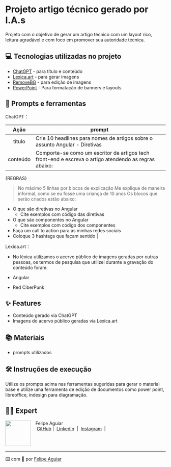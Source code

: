 # Projeto artigo técnico gerado por I.A.s
Projeto com o objetivo de gerar um artigo técnico com um layout rico, leitura agradável e com foco em promover sua autoridade técnica.

## 💻 Tecnologias utilizadas no projeto

- [ChatGPT](https://chat.openai.com/) - para título e conteúdo
- [Lexica.art](https://lexica.art/) - para gerar imagens
- [RemoveBG](https://www.remove.bg/) - para edição de imagens
- [PowerPoint](https://www.microsoft.com/en/microsoft-365/powerpoint) - Para formatação de banners e layouts

## 📄 Prompts e ferramentas

ChatGPT：

|   Ação   | prompt                                                                                                                                                                                                                                                                         |
| :------: | ------------------------------------------------------------------------------------------------------------------------------------------------------------------------------------------------------------------------------------------------------------------------------ |
|  título  | Crie 10 headlines para nomes de artigos sobre o assunto Angular - Diretivas                                                                                                                                                                                                    |
| conteúdo | Comporte-se como um escritor de artigos tech front-end e escreva o artigo atendendo as regras abaixo:

{REGRAS}
> No máximo 5 linhas por blocos de explicação
> Me explique de maneira informal, como se eu fosse uma criança de 10 anos
> Os blocos que serão criados estão abaixo:

- O que são diretivas no Angular
  - Cite exemplos com código das diretivas
- O que são componentes no Angular
  - Cite exemplos com código dos componentes
- Faça um call to action para as minhas redes sociais
- Coloque 3 hashtags que façam sentido |


Lexica.art：

- No léxica utilizamos o acervo público de imagens geradas por outras pessoas, os termos de pesquisa que utilizei durante a gravação do conteúdo foram:

- Angular
- Red CiberPunk


## ✨ Features

- Conteúdo gerado via ChatGPT
- Imagens do acervo público geradas via Lexica.art

## 📚 Materiais

- prompts utilizados

## 🛠️ Instruções de execução

Utilize os prompts acima nas ferramentas sugeridas para gerar o material base e utilize uma ferramenta de edição de documentos como power point, libreoffice, indesign para diagramação.

## 👨‍💻 Expert

<p>
    <img 
      align=left 
      margin=10 
      width=80 
      src="https://avatars.githubusercontent.com/u/37452836?v=4"
    />
    <p>&nbsp&nbsp&nbspFelipe Aguiar<br>
    &nbsp&nbsp&nbsp
    <a href="https://github.com/felipeAguiarCode">
    GitHub</a>&nbsp;|&nbsp;
    <a href="www.linkedin.com/in/
felipe-exe">LinkedIn</a>
&nbsp;|&nbsp;
    <a href="https://www.instagram.com/felipeaguiar.exe/">
    Instagram</a>
&nbsp;|&nbsp;</p>
</p>
<br/><br/>
<p>

---

⌨️ com 💜 por [Felipe Aguiar](https://github.com/felipeAguiarCode)
